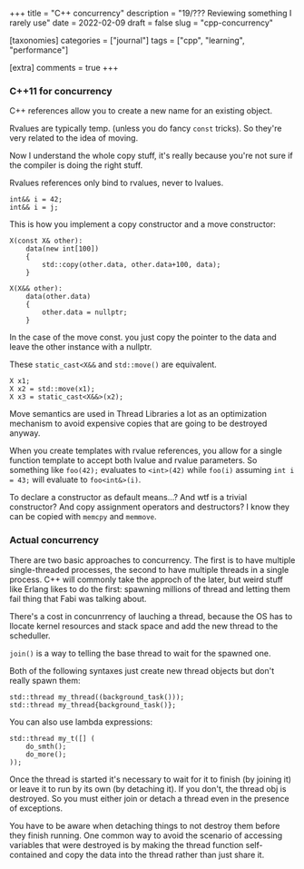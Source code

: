+++
title = "C++ concurrency"
description = "19/??? Reviewing something I rarely use"
date = 2022-02-09
draft = false
slug = "cpp-concurrency"

[taxonomies]
categories = ["journal"]
tags = ["cpp", "learning", "performance"]

[extra]
comments = true
+++

### C++11 for concurrency

C++ references allow you to create a new name for an existing object.

Rvalues are typically temp. (unless you do fancy `const` tricks). So they're very related to the idea of moving.

Now I understand the whole copy stuff, it's really because you're not sure if the compiler is doing the right stuff.

Rvalues references only bind to rvalues, never to lvalues.

```
int&& i = 42;
int&& i = j;
```

This is how you implement a copy constructor and a move constructor:

```
X(const X& other):
    data(new int[100])
    {
        std::copy(other.data, other.data+100, data);
    }

X(X&& other):
    data(other.data)
    {
        other.data = nullptr;
    }
```

In the case of the move const. you just copy the pointer to the data and leave the other instance with a nullptr.

These `static_cast<X&&` and `std::move()` are equivalent.

```
X x1;
X x2 = std::move(x1);
X x3 = static_cast<X&&>(x2);
```

Move semantics are used in Thread Libraries a lot as an optimization mechanism to avoid expensive copies that are going to be destroyed anyway.

When you create templates with rvalue references, you allow for a single function template to accept both lvalue and rvalue parameters. So something like `foo(42);` evaluates to `<int>(42)` while `foo(i)` assuming `int i = 43;` will evaluate to `foo<int&>(i)`.

To declare a constructor as default means...?
And wtf is a trivial constructor? And copy assignment operators and destructors? I know they can be copied with `memcpy` and `memmove`.

### Actual concurrency

There are two basic approaches to concurrency. The first is to have multiple single-threaded processes, the second to have multiple threads in a single process. C++ will commonly take the approch of the later, but weird stuff like Erlang likes to do the first: spawning millions of thread and letting them fail thing that Fabi was talking about.

There's a cost in concunrrency of lauching a thread, because the OS has to llocate kernel resources and stack space and add the new thread to the scheduller.


`join()` is a way to telling the base thread to wait for the spawned one.

Both of the following syntaxes just create new thread objects but don't really spawn them:

```
std::thread my_thread((background_task()));
std::thread my_thread{background_task()};
```

You can also use lambda expressions:

```
std::thread my_t([] (
    do_smth();
    do_more();
));
```

Once the thread is started it's necessary to wait for it to finish (by joining it) or leave it to run by its own (by detaching it). If you don't, the thread obj is destroyed. So you must either join or detach a thread even in the presence of exceptions.

You have to be aware when detaching things to not destroy them before they finish running. One common way to avoid the scenario of accessing variables that were destroyed is by making the thread function self-contained and copy the data into the thread rather than just share it.

